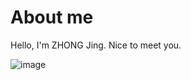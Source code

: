 # About me
Hello, I'm ZHONG Jing. Nice to meet you.

![image](https://github.com/polyulabs/starterv2-23061534G/assets/156684651/32453df5-4eb3-449f-a945-68e01402ce46)
